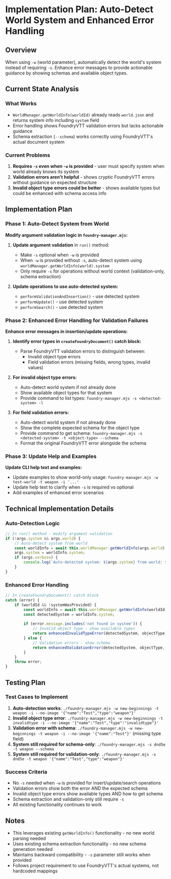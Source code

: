 # Implementation Plan: Auto-Detect World System and Enhanced Error Handling

## Overview
When using `-w` (world parameter), automatically detect the world's system instead of requiring `-s`. Enhance error messages to provide actionable guidance by showing schemas and available object types.

## Current State Analysis

### What Works
- `WorldManager.getWorldInfo(worldId)` already reads `world.json` and returns system info including `system` field
- Error handling shows FoundryVTT validation errors but lacks actionable guidance
- Schema extraction (`--schema`) works correctly using FoundryVTT's actual document system

### Current Problems
1. **Requires `-s` even when `-w` is provided** - user must specify system when world already knows its system
2. **Validation errors aren't helpful** - shows cryptic FoundryVTT errors without guidance on expected structure
3. **Invalid object type errors could be better** - shows available types but could be enhanced with schema access info

## Implementation Plan

### Phase 1: Auto-Detect System from World
**Modify argument validation logic in `foundry-manager.mjs`:**

1. **Update argument validation** in `run()` method:
   - Make `-s` optional when `-w` is provided
   - When `-w` is provided without `-s`, auto-detect system using `worldManager.getWorldInfo(world).system`
   - Only require `-s` for operations without world context (validation-only, schema extraction)

2. **Update operations to use auto-detected system:**
   - `performValidationAndInsertion()` - use detected system
   - `performUpdate()` - use detected system  
   - `performSearch()` - use detected system

### Phase 2: Enhanced Error Handling for Validation Failures
**Enhance error messages in insertion/update operations:**

1. **Identify error types in `createFoundryDocument()` catch block:**
   - Parse FoundryVTT validation errors to distinguish between:
     - Invalid object type errors
     - Field validation errors (missing fields, wrong types, invalid values)

2. **For invalid object type errors:**
   - Auto-detect world system if not already done
   - Show available object types for that system
   - Provide command to list types: `foundry-manager.mjs -s <detected-system> -l`

3. **For field validation errors:**
   - Auto-detect world system if not already done
   - Show the complete expected schema for the object type
   - Provide command to get schema: `foundry-manager.mjs -s <detected-system> -t <object-type> --schema`
   - Format the original FoundryVTT error alongside the schema

### Phase 3: Update Help and Examples
**Update CLI help text and examples:**
- Update examples to show world-only usage: `foundry-manager.mjs -w test-world -t weapon -i '...'`
- Update help text to clarify when `-s` is required vs optional
- Add examples of enhanced error scenarios

## Technical Implementation Details

### Auto-Detection Logic
```javascript
// In run() method - modify argument validation
if (!args.system && args.world) {
    // Auto-detect system from world
    const worldInfo = await this.worldManager.getWorldInfo(args.world);
    args.system = worldInfo.system;
    if (args.verbose) {
        console.log(`Auto-detected system: ${args.system} from world: ${args.world}`);
    }
}
```

### Enhanced Error Handling
```javascript
// In createFoundryDocument() catch block
catch (error) {
    if (worldId && !systemWasProvided) {
        const worldInfo = await this.worldManager.getWorldInfo(worldId);
        const detectedSystem = worldInfo.system;
        
        if (error.message.includes('not found in system')) {
            // Invalid object type - show available types
            return enhancedInvalidTypeError(detectedSystem, objectType);
        } else {
            // Validation errors - show schema
            return enhancedValidationError(detectedSystem, objectType, error);
        }
    }
    throw error;
}
```

## Testing Plan

### Test Cases to Implement
1. **Auto-detection works**: `./foundry-manager.mjs -w new-beginnings -t weapon -i --no-image '{"name":"Test","type":"weapon"}'`
2. **Invalid object type error**: `./foundry-manager.mjs -w new-beginnings -t invalidtype -i --no-image '{"name":"Test","type":"invalidtype"}'`
3. **Validation error with schema**: `./foundry-manager.mjs -w new-beginnings -t weapon -i --no-image '{"name":"Test"}'` (missing type field)
4. **System still required for schema-only**: `./foundry-manager.mjs -s dnd5e -t weapon --schema`
5. **System still required for validation-only**: `./foundry-manager.mjs -s dnd5e -t weapon '{"name":"Test","type":"weapon"}'`

### Success Criteria
- No `-s` needed when `-w` is provided for insert/update/search operations
- Validation errors show both the error AND the expected schema
- Invalid object type errors show available types AND how to get schema
- Schema extraction and validation-only still require `-s`
- All existing functionality continues to work

## Notes
- This leverages existing `getWorldInfo()` functionality - no new world parsing needed
- Uses existing schema extraction functionality - no new schema generation needed  
- Maintains backward compatibility - `-s` parameter still works when provided
- Follows project requirement to use FoundryVTT's actual systems, not hardcoded mappings